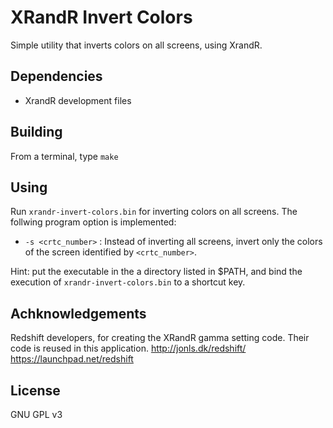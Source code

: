 XRandR Invert Colors
====================

Simple utility that inverts colors on all screens, using XrandR.

Dependencies
-------------
- XrandR development files


Building
--------
From a terminal, type `make`


Using
-----
Run `xrandr-invert-colors.bin` for inverting colors on all screens.
The follwing program option is implemented:

* `-s <crtc_number>` : Instead of inverting all screens, invert only the colors of the screen identified by `<crtc_number>`.

Hint: put the executable in the a directory listed in $PATH, and bind the execution of `xrandr-invert-colors.bin` to a shortcut key.


Achknowledgements
-----------------

Redshift developers, for creating the XRandR gamma setting code. Their code is reused in this application.
http://jonls.dk/redshift/
https://launchpad.net/redshift

License
-------
GNU GPL v3


